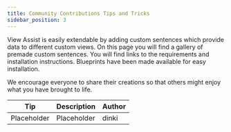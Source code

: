 ```yaml
---
title: Community Contributions Tips and Tricks
sidebar_position: 3
---
```


View Assist is easily extendable by adding custom sentences which provide data to different custom views. On this page you will find a gallery of premade custom sentences. You will find links to the requirements and installation instructions. Blueprints have been made available for easy installation. 

We encourage everyone to share their creations so that others might enjoy what you have brought to life.

| Tip | Description | Author |
| --- | ----------- | ------ |
| Placeholder | Placeholder | dinki |
